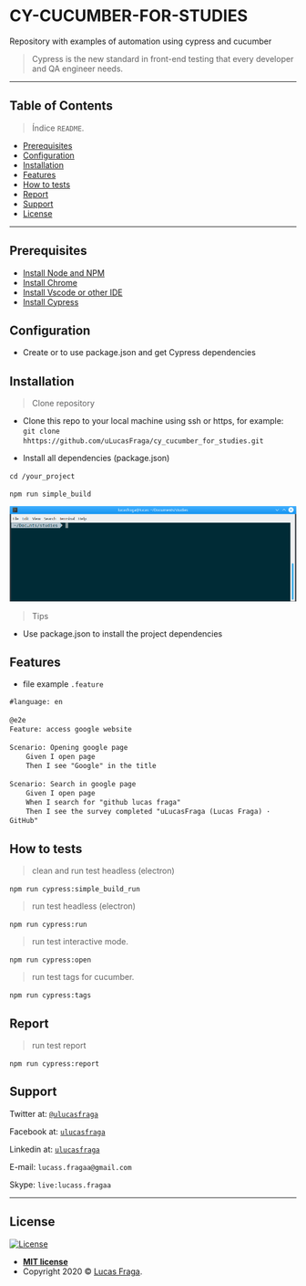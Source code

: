 # CY-CUCUMBER-FOR-STUDIES

Repository with examples of automation using cypress and cucumber

> Cypress is the new standard in front-end testing that every developer and QA engineer needs.

---

## Table of Contents

> Índice `README`.

  - [Prerequisites](#prerequisites)
  - [Configuration](#configuration)
  - [Installation](#installation)
  - [Features](#features)
  - [How to tests](#how-to-tests)
  - [Report](#report)
  - [Support](#support)
  - [License](#license)

---

## Prerequisites

- [Install Node and NPM](https://nodejs.org/en/)
- [Install Chrome](https://www.google.com/chrome/)
- [Install Vscode or other IDE](https://code.visualstudio.com/download)
- [Install Cypress](https://docs.cypress.io/guides/getting-started/installing-cypress.html#Installing)

## Configuration

- Create or to use package.json and get Cypress dependencies

## Installation

> Clone repository

- Clone this repo to your local machine using ssh or https, for example: `git clone hhttps://github.com/uLucasFraga/cy_cucumber_for_studies.git`

- Install all dependencies (package.json)

`cd /your_project`

`npm run simple_build`

![](./doc/cypress_run.gif)

> Tips

- Use package.json to install the project dependencies

## Features

- file example `.feature`

```gherkin
#language: en

@e2e
Feature: access google website

Scenario: Opening google page
    Given I open page
    Then I see "Google" in the title

Scenario: Search in google page
    Given I open page
    When I search for "github lucas fraga"
    Then I see the survey completed "uLucasFraga (Lucas Fraga) · GitHub"
```

## How to tests

> clean and run test headless (electron)

`npm run cypress:simple_build_run`

> run test headless (electron)

`npm run cypress:run`

> run test interactive mode.

`npm run cypress:open`

> run test tags for cucumber.

`npm run cypress:tags`

## Report

> run test report

`npm run cypress:report`

## Support

  Twitter at: <a href="https://twitter.com/uLucasFraga" target="_blank">`@ulucasfraga`</a>
  
  Facebook at: <a href="https://www.facebook.com/lucass.fragaa" target="_blank">`ulucasfraga`</a>
  
  Linkedin at: <a href="https://www.linkedin.com/in/ulucasfraga" target="_blank">`ulucasfraga`</a>

E-mail: `lucass.fragaa@gmail.com`

Skype: `live:lucass.fragaa`

---

## License

[![License](http://img.shields.io/:license-mit-blue.svg?style=flat-square)](http://badges.mit-license.org)

- **[MIT license](http://opensource.org/licenses/mit-license.php)**
- Copyright 2020 © <a href="https://www.linkedin.com/in/ulucasfraga/" target="_blank">Lucas Fraga</a>.
